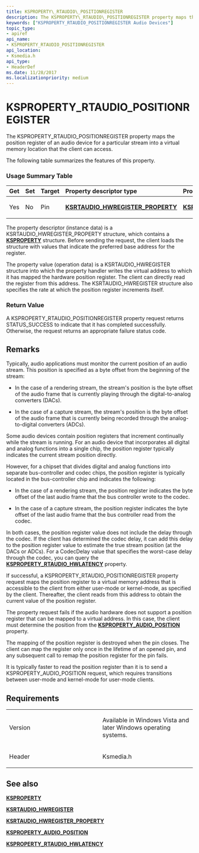 ```yaml
---
title: KSPROPERTY\_RTAUDIO\_POSITIONREGISTER
description: The KSPROPERTY\_RTAUDIO\_POSITIONREGISTER property maps the position register of an audio device for a particular stream into a virtual memory location that the client can access.The following table summarizes the features of this property.
keywords: ["KSPROPERTY_RTAUDIO_POSITIONREGISTER Audio Devices"]
topic_type:
- apiref
api_name:
- KSPROPERTY_RTAUDIO_POSITIONREGISTER
api_location:
- Ksmedia.h
api_type:
- HeaderDef
ms.date: 11/28/2017
ms.localizationpriority: medium
---
```


# KSPROPERTY\_RTAUDIO\_POSITIONREGISTER


The KSPROPERTY\_RTAUDIO\_POSITIONREGISTER property maps the position register of an audio device for a particular stream into a virtual memory location that the client can access.

The following table summarizes the features of this property.

### <span id="Usage_Summary_Table"></span><span id="usage_summary_table"></span><span id="USAGE_SUMMARY_TABLE"></span>Usage Summary Table

<table>
<colgroup>
<col width="20%" />
<col width="20%" />
<col width="20%" />
<col width="20%" />
<col width="20%" />
</colgroup>
<thead>
<tr class="header">
<th align="left">Get</th>
<th align="left">Set</th>
<th align="left">Target</th>
<th align="left">Property descriptor type</th>
<th align="left">Property value type</th>
</tr>
</thead>
<tbody>
<tr class="odd">
<td align="left"><p>Yes</p></td>
<td align="left"><p>No</p></td>
<td align="left"><p>Pin</p></td>
<td align="left"><p><a href="/windows-hardware/drivers/ddi/ksmedia/ns-ksmedia-ksrtaudio_hwregister_property" data-raw-source="[&lt;strong&gt;KSRTAUDIO_HWREGISTER_PROPERTY&lt;/strong&gt;](/windows-hardware/drivers/ddi/ksmedia/ns-ksmedia-ksrtaudio_hwregister_property)"><strong>KSRTAUDIO_HWREGISTER_PROPERTY</strong></a></p></td>
<td align="left"><p><a href="/windows-hardware/drivers/ddi/ksmedia/ns-ksmedia-ksrtaudio_hwregister" data-raw-source="[&lt;strong&gt;KSRTAUDIO_HWREGISTER&lt;/strong&gt;](/windows-hardware/drivers/ddi/ksmedia/ns-ksmedia-ksrtaudio_hwregister)"><strong>KSRTAUDIO_HWREGISTER</strong></a></p></td>
</tr>
</tbody>
</table>

 

The property descriptor (instance data) is a KSRTAUDIO\_HWREGISTER\_PROPERTY structure, which contains a [**KSPROPERTY**](/previous-versions/ff564262(v=vs.85)) structure. Before sending the request, the client loads the structure with values that indicate the preferred base address for the register.

The property value (operation data) is a KSRTAUDIO\_HWREGISTER structure into which the property handler writes the virtual address to which it has mapped the hardware position register. The client can directly read the register from this address. The KSRTAUDIO\_HWREGISTER structure also specifies the rate at which the position register increments itself.

### <span id="Return_Value"></span><span id="return_value"></span><span id="RETURN_VALUE"></span>Return Value

A KSPROPERTY\_RTAUDIO\_POSITIONREGISTER property request returns STATUS\_SUCCESS to indicate that it has completed successfully. Otherwise, the request returns an appropriate failure status code.

## Remarks

Typically, audio applications must monitor the current position of an audio stream. This position is specified as a byte offset from the beginning of the stream:

-   In the case of a rendering stream, the stream's position is the byte offset of the audio frame that is currently playing through the digital-to-analog converters (DACs).

-   In the case of a capture stream, the stream's position is the byte offset of the audio frame that is currently being recorded through the analog-to-digital converters (ADCs).

Some audio devices contain position registers that increment continually while the stream is running. For an audio device that incorporates all digital and analog functions into a single chip, the position register typically indicates the current stream position directly.

However, for a chipset that divides digital and analog functions into separate bus-controller and codec chips, the position register is typically located in the bus-controller chip and indicates the following:

-   In the case of a rendering stream, the position register indicates the byte offset of the last audio frame that the bus controller wrote to the codec.

-   In the case of a capture stream, the position register indicates the byte offset of the last audio frame that the bus controller read from the codec.

In both cases, the position register value does not include the delay through the codec. If the client has determined the codec delay, it can add this delay to the position register value to estimate the true stream position (at the DACs or ADCs). For a CodecDelay value that specifies the worst-case delay through the codec, you can query the [**KSPROPERTY\_RTAUDIO\_HWLATENCY**](ksproperty-rtaudio-hwlatency.md) property.

If successful, a KSPROPERTY\_RTAUDIO\_POSITIONREGISTER property request maps the position register to a virtual memory address that is accessible to the client from either user-mode or kernel-mode, as specified by the client. Thereafter, the client reads from this address to obtain the current value of the position register.

The property request fails if the audio hardware does not support a position register that can be mapped to a virtual address. In this case, the client must determine the position from the [**KSPROPERTY\_AUDIO\_POSITION**](ksproperty-audio-position.md) property.

The mapping of the position register is destroyed when the pin closes. The client can map the register only once in the lifetime of an opened pin, and any subsequent call to remap the position register for the pin fails.

It is typically faster to read the position register than it is to send a KSPROPERTY\_AUDIO\_POSITION request, which requires transitions between user-mode and kernel-mode for user-mode clients.

## Requirements

<table>
<colgroup>
<col width="50%" />
<col width="50%" />
</colgroup>
<tbody>
<tr class="odd">
<td align="left"><p>Version</p></td>
<td align="left"><p>Available in Windows Vista and later Windows operating systems.</p></td>
</tr>
<tr class="even">
<td align="left"><p>Header</p></td>
<td align="left">Ksmedia.h</td>
</tr>
</tbody>
</table>

## <span id="see_also"></span>See also


[**KSPROPERTY**](/previous-versions/ff564262(v=vs.85))

[**KSRTAUDIO\_HWREGISTER**](/windows-hardware/drivers/ddi/ksmedia/ns-ksmedia-ksrtaudio_hwregister)

[**KSRTAUDIO\_HWREGISTER\_PROPERTY**](/windows-hardware/drivers/ddi/ksmedia/ns-ksmedia-ksrtaudio_hwregister_property)

[**KSPROPERTY\_AUDIO\_POSITION**](ksproperty-audio-position.md)

[**KSPROPERTY\_RTAUDIO\_HWLATENCY**](ksproperty-rtaudio-hwlatency.md)

